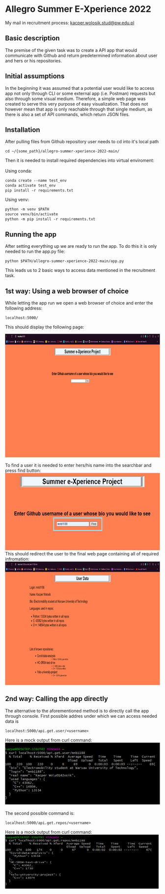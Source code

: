 <!-- ## allegro-summer-xperience-2022 -->
# Allegro Summer E-Xperience 2022
My mail in recruitment process: kacper.wolosik.stud@pw.edu.pl

## Basic description
The premise of the given task was to create a API app that would communicate with Github and return predetermined information about user and hers or his repositories.

## Initial assumptions
In the beginning it was assumed that a potential user would like to access app not only through CLI or some external app (i.e. Postman) requests but also through some visual medium. Therefore, a simple web page was created to serve this very purpose of easy visualization. That does not however mean that app is only reachable through that single medium, as there is also a set of API commands, which return JSON files.

## Installation
After pulling files from Github repository user needs to cd into it's local path
```
cd ~/{some_path}/allegro-summer-xperience-2022-main/
```
Then it is needed to install required dependencies into virtual enviroment:
<br>
<br>
Using conda: 
```
conda create --name test_env
conda activate test_env
pip install -r requirements.txt
```
Using venv:
```
python -m venv $PATH
source venv/bin/activate
python -m pip install -r requirements.txt
```

## Running the app
After setting everything up we are ready to run the app. To do this it is only needed to run the app.py file:
```
python $PATH/allegro-summer-xperience-2022-main/app.py
```
This leads us to 2 basic ways to access data mentioned in the recruitment task.

## 1st way: Using a web browser of choice
While letting the app run we open a web browser of choice and enter the following address:
```
localhost:5000/
```
This should display the following page:
<p align="center">
          <img width="1800" height="400" src="/resources/index.png">
</p>
To find a user it is needed to enter hers/his name into the searchbar and press find button:
<p2 align="center">
          <img width="700" height="250" src="/resources/search.png">
</p2>
This should redirect the user to the final web page containing all of required infromation:
<p3 align="center">
          <img width="1800" height="400" src="/resources/results.png">
</p3>
          
          
## 2nd way: Calling the app directly
The alternative to the aforementioned method is to directly call the app through console. First possible addres under which we can access needed data is
```
localhost:5000/api.get.user/<username>
```
Here is a mock output from curl command:
<p4 align="center">
          <br>
          <img width="600" height="200" src="/resources/api_output_user.png">
</p4>
<br>
<br>
The second possible command is:
```
localhost:5000/api.get.repos/<username>
```
Here is a mock output from curl command:
<p5 align="center">
          <br>
          <img width="500" height="175" src="/resources/api_output_repos.png">
</p5>



          
                                                                                                                
